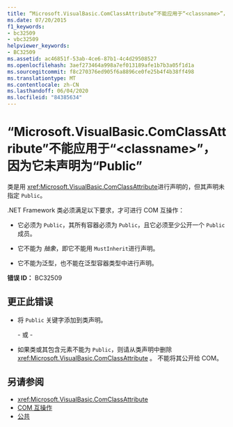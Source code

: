 ```yaml
---
title: “Microsoft.VisualBasic.ComClassAttribute”不能应用于“<classname>”，因为它未声明为“Public”
ms.date: 07/20/2015
f1_keywords:
- bc32509
- vbc32509
helpviewer_keywords:
- BC32509
ms.assetid: ac46851f-53ab-4ce6-87b1-4c4d29508527
ms.openlocfilehash: 3aef273464a998a7ef013189afe1b7b3a05f1d1a
ms.sourcegitcommit: f8c270376ed905f6a8896ce0fe25b4f4b38ff498
ms.translationtype: MT
ms.contentlocale: zh-CN
ms.lasthandoff: 06/04/2020
ms.locfileid: "84385634"
---
```

# <a name="microsoftvisualbasiccomclassattribute-cannot-be-applied-to-classname-because-it-is-not-declared-public"></a>“Microsoft.VisualBasic.ComClassAttribute”不能应用于“\<classname>”，因为它未声明为“Public”
类是用 <xref:Microsoft.VisualBasic.ComClassAttribute>进行声明的，但其声明未指定 `Public`。  
  
 .NET Framework 类必须满足以下要求，才可进行 COM 互操作：  
  
- 它必须为 `Public`，其所有容器必须为 `Public`，且它必须至少公开一个 `Public` 成员。  
  
- 它不能为 *抽象*，即它不能用 `MustInherit`进行声明。  
  
- 它不能为泛型，也不能在泛型容器类型中进行声明。  
  
 **错误 ID：** BC32509  
  
## <a name="to-correct-this-error"></a>更正此错误  
  
- 将 `Public` 关键字添加到类声明。  
  
     \- 或 -  
  
- 如果类或其包含元素不能为 `Public`，则请从类声明中删除 <xref:Microsoft.VisualBasic.ComClassAttribute> 。 不能将其公开给 COM。  
  
## <a name="see-also"></a>另请参阅

- <xref:Microsoft.VisualBasic.ComClassAttribute>
- [COM 互操作](../programming-guide/com-interop/index.md)
- [公共](../language-reference/modifiers/public.md)
